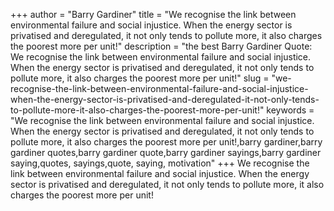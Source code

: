 +++
author = "Barry Gardiner"
title = "We recognise the link between environmental failure and social injustice. When the energy sector is privatised and deregulated, it not only tends to pollute more, it also charges the poorest more per unit!"
description = "the best Barry Gardiner Quote: We recognise the link between environmental failure and social injustice. When the energy sector is privatised and deregulated, it not only tends to pollute more, it also charges the poorest more per unit!"
slug = "we-recognise-the-link-between-environmental-failure-and-social-injustice-when-the-energy-sector-is-privatised-and-deregulated-it-not-only-tends-to-pollute-more-it-also-charges-the-poorest-more-per-unit!"
keywords = "We recognise the link between environmental failure and social injustice. When the energy sector is privatised and deregulated, it not only tends to pollute more, it also charges the poorest more per unit!,barry gardiner,barry gardiner quotes,barry gardiner quote,barry gardiner sayings,barry gardiner saying,quotes, sayings,quote, saying, motivation"
+++
We recognise the link between environmental failure and social injustice. When the energy sector is privatised and deregulated, it not only tends to pollute more, it also charges the poorest more per unit!
